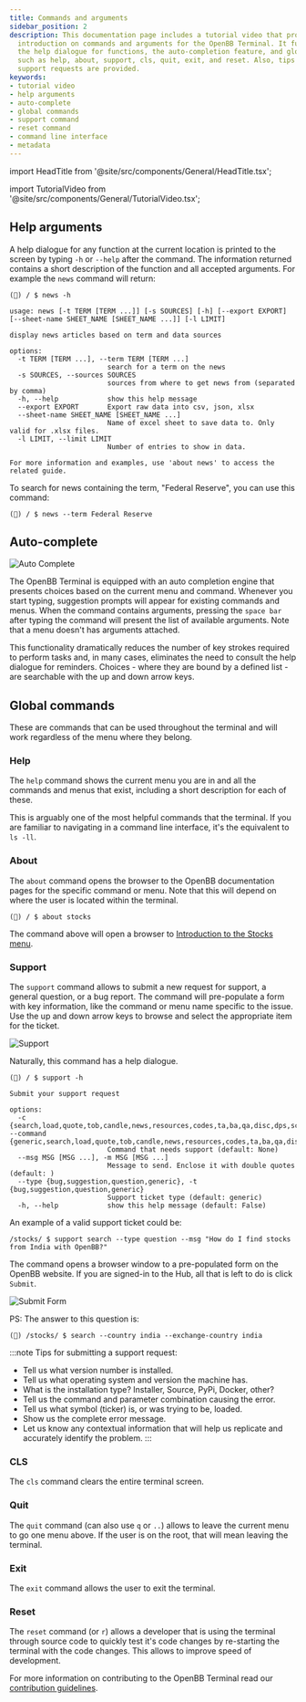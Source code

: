 ```yaml
---
title: Commands and arguments
sidebar_position: 2
description: This documentation page includes a tutorial video that provides a short
  introduction on commands and arguments for the OpenBB Terminal. It further explains
  the help dialogue for functions, the auto-completion feature, and global commands
  such as help, about, support, cls, quit, exit, and reset. Also, tips for submitting
  support requests are provided.
keywords:
- tutorial video
- help arguments
- auto-complete
- global commands
- support command
- reset command
- command line interface
- metadata
---
```


import HeadTitle from '@site/src/components/General/HeadTitle.tsx';

<HeadTitle title="Commands and arguments - Overview - Usage | OpenBB Terminal Docs" />

import TutorialVideo from '@site/src/components/General/TutorialVideo.tsx';

<TutorialVideo
    youtubeLink="https://www.youtube.com/embed/y8J7fGW9ZpY?si=ioMxKMCgD2X-MQ2j"
    videoLegend="Short introduction on commands and arguments"
/>


## Help arguments

A help dialogue for any function at the current location is printed to the screen by typing `-h` or `--help` after the command. The information returned contains a short description of the function and all accepted arguments. For example the `news` command will return:

```console
(🦋) / $ news -h

usage: news [-t TERM [TERM ...]] [-s SOURCES] [-h] [--export EXPORT] [--sheet-name SHEET_NAME [SHEET_NAME ...]] [-l LIMIT]

display news articles based on term and data sources

options:
  -t TERM [TERM ...], --term TERM [TERM ...]
                        search for a term on the news
  -s SOURCES, --sources SOURCES
                        sources from where to get news from (separated by comma)
  -h, --help            show this help message
  --export EXPORT       Export raw data into csv, json, xlsx
  --sheet-name SHEET_NAME [SHEET_NAME ...]
                        Name of excel sheet to save data to. Only valid for .xlsx files.
  -l LIMIT, --limit LIMIT
                        Number of entries to show in data.

For more information and examples, use 'about news' to access the related guide.
```

To search for news containing the term, "Federal Reserve", you can use this command:

```console
(🦋) / $ news --term Federal Reserve
```


## Auto-complete

![Auto Complete](https://user-images.githubusercontent.com/85772166/233247702-f707531c-2c65-4380-a662-cd4bc2ae0199.png)

The OpenBB Terminal is equipped with an auto completion engine that presents choices based on the current menu and command. Whenever you start typing, suggestion prompts will appear for existing commands and menus. When the command contains arguments, pressing the `space bar` after typing the command will present the list of available arguments. Note that a menu doesn't has arguments attached.

This functionality dramatically reduces the number of key strokes required to perform tasks and, in many cases, eliminates the need to consult the help dialogue for reminders. Choices - where they are bound by a defined list - are searchable with the up and down arrow keys.


## Global commands

These are commands that can be used throughout the terminal and will work regardless of the menu where they belong.

### Help

The `help` command shows the current menu you are in and all the commands and menus that exist, including a short description for each of these.

This is arguably one of the most helpful commands that the terminal. If you are familiar to navigating in a command line interface, it's the equivalent to `ls -ll`.

### About

The `about` command opens the browser to the OpenBB documentation pages for the specific command or menu. Note that this will depend on where the user is located within the terminal.

```console
(🦋) / $ about stocks
```

The command above will open a browser to [Introduction to the Stocks menu](/terminal/menus/stocks).

### Support

The `support` command allows to submit a new request for support, a general question, or a bug report. The command will pre-populate a form with key information, like the command or menu name specific to the issue. Use the up and down arrow keys to browse and select the appropriate item for the ticket.

![Support](https://user-images.githubusercontent.com/85772166/233577183-fbeb7be2-1d00-4ca0-86b3-42f1b71081e8.png)

Naturally, this command has a help dialogue.

```console
(🦋) / $ support -h

Submit your support request

options:
  -c {search,load,quote,tob,candle,news,resources,codes,ta,ba,qa,disc,dps,scr,sia,ins,gov,res,dd,fa,bt,ca,options,th,forecast}, --command {generic,search,load,quote,tob,candle,news,resources,codes,ta,ba,qa,disc,dps,scr,sia,ins,gov,res,dd,fa,bt,ca,options,th,forecast}
                        Command that needs support (default: None)
  --msg MSG [MSG ...], -m MSG [MSG ...]
                        Message to send. Enclose it with double quotes (default: )
  --type {bug,suggestion,question,generic}, -t {bug,suggestion,question,generic}
                        Support ticket type (default: generic)
  -h, --help            show this help message (default: False)
```

An example of a valid support ticket could be:

```console
/stocks/ $ support search --type question --msg "How do I find stocks from India with OpenBB?"
```

The command opens a browser window to a pre-populated form on the OpenBB website.  If you are signed-in to the Hub, all that is left to do is click `Submit`.

![Submit Form](https://user-images.githubusercontent.com/85772166/233577448-3e426a88-d0cf-4338-8f4c-21b9fd01d8b2.png)

PS: The answer to this question is:

```console
(🦋) /stocks/ $ search --country india --exchange-country india
```

:::note
Tips for submitting a support request:

- Tell us what version number is installed.
- Tell us what operating system and version the machine has.
- What is the installation type?  Installer, Source, PyPi, Docker, other?
- Tell us the command and parameter combination causing the error.
- Tell us what symbol (ticker) is, or was trying to be, loaded.
- Show us the complete error message.
- Let us know any contextual information that will help us replicate and accurately identify the problem.
:::

### CLS

The `cls` command clears the entire terminal screen.

### Quit

The `quit` command (can also use `q` or `..`) allows to leave the current menu to go one menu above. If the user is on the root, that will mean leaving the terminal.

### Exit

The `exit` command allows the user to exit the terminal.

### Reset

The `reset` command (or `r`) allows a developer that is using the terminal through source code to quickly test it's code changes by re-starting the terminal with the code changes. This allows to improve speed of development.

For more information on contributing to the OpenBB Terminal read our [contribution guidelines](https://github.com/OpenBB-finance/OpenBB/blob/main/CONTRIBUTING.md).
